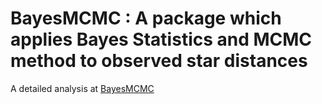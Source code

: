 # BayesMCMC : A package which applies Bayes Statistics and MCMC method to observed star distances

A detailed analysis at [BayesMCMC](https://github.com/asasli/BayesMCMC/blob/main/BayesMCMC.ipynb)
